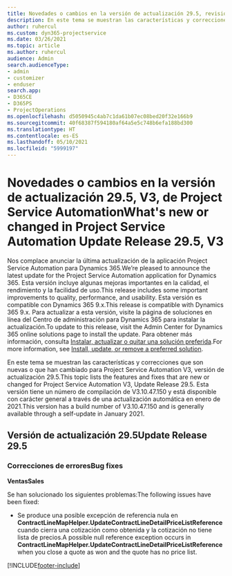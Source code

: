 ```yaml
---
title: Novedades o cambios en la versión de actualización 29.5, revisión V3, de Project Service Automation
description: En este tema se muestran las características y correcciones disponibles en Project Service Automation, versión de actualización 29.5, revisión V3.
author: ruhercul
ms.custom: dyn365-projectservice
ms.date: 03/26/2021
ms.topic: article
ms.author: ruhercul
audience: Admin
search.audienceType:
- admin
- customizer
- enduser
search.app:
- D365CE
- D365PS
- ProjectOperations
ms.openlocfilehash: d5050945c4ab7c1da61b07ec08bed20f32e166b9
ms.sourcegitcommit: 40f68387f594180af64a5e5c748b6efa188bd300
ms.translationtype: HT
ms.contentlocale: es-ES
ms.lasthandoff: 05/10/2021
ms.locfileid: "5999197"
---
```

# <a name="whats-new-or-changed-in-project-service-automation-update-release-295-v3"></a><span data-ttu-id="9a3be-103">Novedades o cambios en la versión de actualización 29.5, V3, de Project Service Automation</span><span class="sxs-lookup"><span data-stu-id="9a3be-103">What's new or changed in Project Service Automation Update Release 29.5, V3</span></span>

<span data-ttu-id="9a3be-104">Nos complace anunciar la última actualización de la aplicación Project Service Automation para Dynamics 365.</span><span class="sxs-lookup"><span data-stu-id="9a3be-104">We’re pleased to announce the latest update for the Project Service Automation application for Dynamics 365.</span></span> <span data-ttu-id="9a3be-105">Esta versión incluye algunas mejoras importantes en la calidad, el rendimiento y la facilidad de uso.</span><span class="sxs-lookup"><span data-stu-id="9a3be-105">This release includes some important improvements to quality, performance, and usability.</span></span> <span data-ttu-id="9a3be-106">Esta versión es compatible con Dynamics 365 9.x.</span><span class="sxs-lookup"><span data-stu-id="9a3be-106">This release is compatible with Dynamics 365 9.x.</span></span> <span data-ttu-id="9a3be-107">Para actualizar a esta versión, visite la página de soluciones en línea del Centro de administración para Dynamics 365 para instalar la actualización.</span><span class="sxs-lookup"><span data-stu-id="9a3be-107">To update to this release, visit the Admin Center for Dynamics 365 online solutions page to install the update.</span></span> <span data-ttu-id="9a3be-108">Para obtener más información, consulta [Instalar, actualizar o quitar una solución preferida](/power-platform/admin/install-remove-preferred-solution.md).</span><span class="sxs-lookup"><span data-stu-id="9a3be-108">For more information, see [Install, update, or remove a preferred solution](/power-platform/admin/install-remove-preferred-solution.md).</span></span>

<span data-ttu-id="9a3be-109">En este tema se muestran las características y correcciones que son nuevas o que han cambiado para Project Service Automation V3, versión de actualización 29.5.</span><span class="sxs-lookup"><span data-stu-id="9a3be-109">This topic lists the features and fixes that are new or changed for Project Service Automation V3, Update Release 29.5.</span></span> <span data-ttu-id="9a3be-110">Esta versión tiene un número de compilación de V3.10.47.150 y está disponible con carácter general a través de una actualización automática en enero de 2021.</span><span class="sxs-lookup"><span data-stu-id="9a3be-110">This version has a build number of V3.10.47.150 and is generally available through a self-update in January 2021.</span></span>

## <a name="update-release-295"></a><span data-ttu-id="9a3be-111">Versión de actualización 29.5</span><span class="sxs-lookup"><span data-stu-id="9a3be-111">Update Release 29.5</span></span>

### <a name="bug-fixes"></a><span data-ttu-id="9a3be-112">Correcciones de errores</span><span class="sxs-lookup"><span data-stu-id="9a3be-112">Bug fixes</span></span>


<span data-ttu-id="9a3be-113">**Ventas**</span><span class="sxs-lookup"><span data-stu-id="9a3be-113">**Sales**</span></span>

<span data-ttu-id="9a3be-114">Se han solucionado los siguientes problemas:</span><span class="sxs-lookup"><span data-stu-id="9a3be-114">The following issues have been fixed:</span></span>

- <span data-ttu-id="9a3be-115">Se produce una posible excepción de referencia nula en **ContractLineMapHelper.UpdateContractLineDetailPriceListReference** cuando cierra una cotización como obtenida y la cotización no tiene lista de precios.</span><span class="sxs-lookup"><span data-stu-id="9a3be-115">A possible null reference exception occurs in **ContractLineMapHelper.UpdateContractLineDetailPriceListReference** when you close a quote as won and the quote has no price list.</span></span>


[!INCLUDE[footer-include](../includes/footer-banner.md)]
